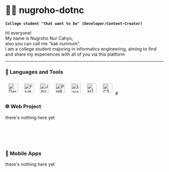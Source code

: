 # 🏄‍♂️ nugroho-dotnc

**`College student "that want to be" (Developer/Content-Creator)`**


Hi everyone! <br>
My name is Nugroho Nur Cahyo,<br>
also you can call me "kak numnum". <br>
I am a college student majoring in informatics engineering, aiming to find and share my experiences with all of you via this platform


---


### 🧰 Languages and Tools
<img align="left" alt="Dart" style="margin:10px" width="30px" src="https://cdn.jsdelivr.net/gh/devicons/devicon@latest/icons/dart/dart-original.svg" />
<img align="left" alt="Flutter" style="margin:10px"  width="30px" src="https://cdn.jsdelivr.net/gh/devicons/devicon@latest/icons/flutter/flutter-original.svg" />
<img align="left" alt="JAVA" style="margin:10px" width="30px" src="https://cdn.jsdelivr.net/gh/devicons/devicon@latest/icons/java/java-original.svg" />
<img align="left" alt="PHP" style="margin:10px" width="30px" src="https://cdn.jsdelivr.net/gh/devicons/devicon@latest/icons/php/php-original.svg" />
<img align="left" alt="Laravel" style="margin:10px" width="30px" src="https://cdn.jsdelivr.net/gh/devicons/devicon@latest/icons/laravel/laravel-original.svg" />
<img align="left" alt="HTML" style="margin:10px" width="30px" src="https://cdn.jsdelivr.net/gh/devicons/devicon@latest/icons/html5/html5-original.svg" />
<img align="left" alt="CSS" style="margin:10px" width="30px" src="https://cdn.jsdelivr.net/gh/devicons/devicon@latest/icons/css3/css3-original.svg" />
<br>
<br>
#


### 🌐 Web Project
there's nothing here yet
#
<br>
<br>

### 📱 Mobile Apps
there's nothing here yet
#
<br>
<br>
          
